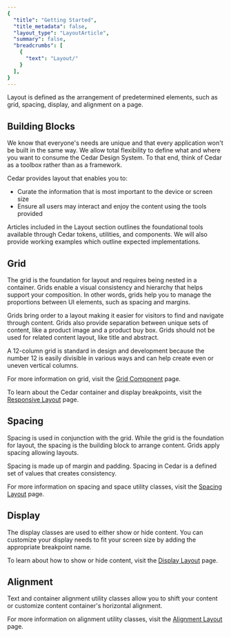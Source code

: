 ```yaml
---
{
  "title": "Getting Started",
  "title_metadata": false,
  "layout_type": "LayoutArticle",
  "summary": false,
  "breadcrumbs": [
    {
      "text": "Layout/"
    }
  ],
}
---
```


<cdr-doc-table-of-contents-shell>

Layout is defined as the arrangement of predetermined elements, such as grid, spacing, display, and alignment on a page.

## Building Blocks

We know that everyone's needs are unique and that every application won't be built in the same way. We allow total flexibility to define what and where you want to consume the Cedar Design System. To that end, think of Cedar as a toolbox rather than as a framework.

Cedar provides layout that enables you to:
- Curate the information that is most important to the device or screen size
- Ensure all users may interact and enjoy the content using the tools provided

Articles included in the Layout section outlines the foundational tools available through Cedar tokens, utilities, and components. We will also provide working examples which outline expected implementations.

## Grid

The grid is the foundation for layout and requires being nested in a container. Grids enable a visual consistency and hierarchy that helps support your composition. In other words, grids help you to manage the proportions between UI elements, such as spacing and margins. 

Grids bring order to a layout making it easier for visitors to find and navigate through content. Grids also provide separation between unique sets of content, like a product image and a product buy box. Grids should not be used for related content layout, like title and abstract. 

A 12-column grid is standard in design and development because the number 12 is easily divisible in various ways and can help create even or uneven vertical columns.

For more information on grid, visit the [Grid Component](../../components/grid/) page.

To learn about the Cedar container and display breakpoints, visit the [Responsive Layout](../responsive/) page.

## Spacing

Spacing is used in conjunction with the grid. While the grid is the foundation for layout, the spacing is the building block to arrange content. Grids apply spacing allowing layouts.

Spacing is made up of margin and padding. Spacing in Cedar is a defined set of values that creates consistency.

For more information on spacing and space utility classes, visit the [Spacing Layout](../spacing/) page.

## Display

The display classes are used to either show or hide content. You can customize your display needs to fit your screen size by adding the appropriate breakpoint name.

To learn about how to show or hide content, visit the [Display Layout](../display/) page.


## Alignment

Text and container alignment utility classes allow you to shift your content or customize content container's horizontal alignment.

For more information on alignment utility classes, visit the [Alignment Layout](../alignment/) page.

</cdr-doc-table-of-contents-shell>

